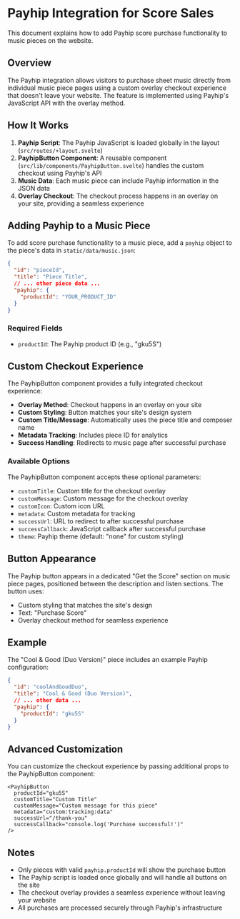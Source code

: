 # Payhip Integration for Score Sales

This document explains how to add Payhip score purchase functionality to music pieces on the website.

## Overview

The Payhip integration allows visitors to purchase sheet music directly from individual music piece pages using a custom overlay checkout experience that doesn't leave your website. The feature is implemented using Payhip's JavaScript API with the overlay method.

## How It Works

1. **Payhip Script**: The Payhip JavaScript is loaded globally in the layout (`src/routes/+layout.svelte`)
2. **PayhipButton Component**: A reusable component (`src/lib/components/PayhipButton.svelte`) handles the custom checkout using Payhip's API
3. **Music Data**: Each music piece can include Payhip information in the JSON data
4. **Overlay Checkout**: The checkout process happens in an overlay on your site, providing a seamless experience

## Adding Payhip to a Music Piece

To add score purchase functionality to a music piece, add a `payhip` object to the piece's data in `static/data/music.json`:

```json
{
  "id": "pieceId",
  "title": "Piece Title",
  // ... other piece data ...
  "payhip": {
    "productId": "YOUR_PRODUCT_ID"
  }
}
```

### Required Fields

- `productId`: The Payhip product ID (e.g., "gku5S")

## Custom Checkout Experience

The PayhipButton component provides a fully integrated checkout experience:

- **Overlay Method**: Checkout happens in an overlay on your site
- **Custom Styling**: Button matches your site's design system
- **Custom Title/Message**: Automatically uses the piece title and composer name
- **Metadata Tracking**: Includes piece ID for analytics
- **Success Handling**: Redirects to music page after successful purchase

### Available Options

The PayhipButton component accepts these optional parameters:

- `customTitle`: Custom title for the checkout overlay
- `customMessage`: Custom message for the checkout overlay  
- `customIcon`: Custom icon URL
- `metadata`: Custom metadata for tracking
- `successUrl`: URL to redirect to after successful purchase
- `successCallback`: JavaScript callback after successful purchase
- `theme`: Payhip theme (default: "none" for custom styling)

## Button Appearance

The Payhip button appears in a dedicated "Get the Score" section on music piece pages, positioned between the description and listen sections. The button uses:

- Custom styling that matches the site's design
- Text: "Purchase Score"
- Overlay checkout method for seamless experience

## Example

The "Cool & Good (Duo Version)" piece includes an example Payhip configuration:

```json
{
  "id": "coolAndGoodDuo",
  "title": "Cool & Good (Duo Version)",
  // ... other data ...
  "payhip": {
    "productId": "gku5S"
  }
}
```

## Advanced Customization

You can customize the checkout experience by passing additional props to the PayhipButton component:

```svelte
<PayhipButton 
  productId="gku5S"
  customTitle="Custom Title"
  customMessage="Custom message for this piece"
  metadata="custom:tracking:data"
  successUrl="/thank-you"
  successCallback="console.log('Purchase successful!')"
/>
```

## Notes

- Only pieces with valid `payhip.productId` will show the purchase button
- The Payhip script is loaded once globally and will handle all buttons on the site
- The checkout overlay provides a seamless experience without leaving your website
- All purchases are processed securely through Payhip's infrastructure 